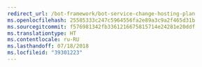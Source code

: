 ```yaml
---
redirect_url: /bot-framework/bot-service-change-hosting-plan
ms.openlocfilehash: 25585333c247c5964556fa2e89a3c9a2f465d31b
ms.sourcegitcommit: f576981342fb3361216675815714e24281e20ddf
ms.translationtype: HT
ms.contentlocale: ru-RU
ms.lasthandoff: 07/18/2018
ms.locfileid: "39301223"
---
```


